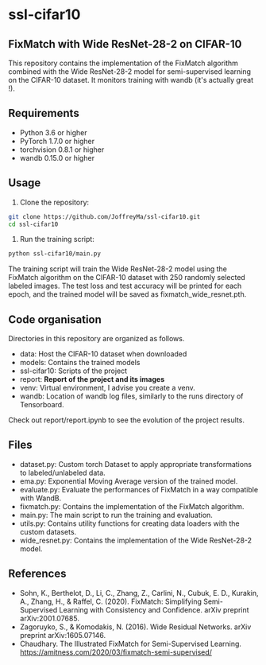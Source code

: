 # ssl-cifar10
## FixMatch with Wide ResNet-28-2 on CIFAR-10

This repository contains the implementation of the FixMatch algorithm combined with the Wide ResNet-28-2 model for semi-supervised learning on the CIFAR-10 dataset.
It monitors training with wandb (it's actually great !). 

## Requirements

- Python 3.6 or higher
- PyTorch 1.7.0 or higher
- torchvision 0.8.1 or higher
- wandb 0.15.0 or higher

## Usage

1. Clone the repository:

```bash
git clone https://github.com/JoffreyMa/ssl-cifar10.git
cd ssl-cifar10
```

1. Run the training script:

```bash
python ssl-cifar10/main.py
```

The training script will train the Wide ResNet-28-2 model using the FixMatch algorithm on the CIFAR-10 dataset with 250 randomly selected labeled images. The test loss and test accuracy will be printed for each epoch, and the trained model will be saved as fixmatch_wide_resnet.pth.

## Code organisation

Directories in this repository are organized as follows.

* data: Host the CIFAR-10 dataset when downloaded
* models: Contains the trained models
* ssl-cifar10: Scripts of the project
* report: **Report of the project and its images**
* venv: Virtual environment, I advise you create a venv.
* wandb: Location of wandb log files, similarly to the runs directory of Tensorboard.

Check out report/report.ipynb to see the evolution of the project results.

## Files

* dataset.py: Custom torch Dataset to apply appropriate transformations to labeled/unlabeled data.
* ema.py: Exponential Moving Average version of the trained model.
* evaluate.py: Evaluate the performances of FixMatch in a way compatible with WandB. 
* fixmatch.py: Contains the implementation of the FixMatch algorithm.
* main.py: The main script to run the training and evaluation.
* utils.py: Contains utility functions for creating data loaders with the custom datasets.
* wide_resnet.py: Contains the implementation of the Wide ResNet-28-2 model.

## References

* Sohn, K., Berthelot, D., Li, C., Zhang, Z., Carlini, N., Cubuk, E. D., Kurakin, A., Zhang, H., & Raffel, C. (2020). FixMatch: Simplifying Semi-Supervised Learning with Consistency and Confidence. arXiv preprint arXiv:2001.07685.
* Zagoruyko, S., & Komodakis, N. (2016). Wide Residual Networks. arXiv preprint arXiv:1605.07146.
* Chaudhary. The Illustrated FixMatch for Semi-Supervised Learning. https://amitness.com/2020/03/fixmatch-semi-supervised/